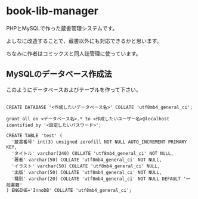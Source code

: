 # book-lib-manager

PHPとMySQLで作った蔵書管理システムです。

よしなに改造することで、蔵書以外にも対応できるかと思います。

ちなみに作者はコミックスと同人誌管理に使っています。

## MySQLのデータベース作成法

このようにデータベースおよびテーブルを作って下さい。

```MySQL

CREATE DATABASE '<作成したいデータベース名>' COLLATE 'utf8mb4_general_ci';

grant all on <データベース名>.* to <作成したいユーザー名>@localhost identified by '<設定したいパスワード>';

CREATE TABLE 'test' (
  '蔵書番号' int(3) unsigned zerofill NOT NULL AUTO_INCREMENT PRIMARY KEY,
  'タイトル' varchar(240) COLLATE 'utf8mb4_general_ci' NOT NULL,
  '著者' varchar(50) COLLATE 'utf8mb4_general_ci' NOT NULL,
  'イラスト' varchar(50) COLLATE 'utf8mb4_general_ci' NULL,
  '出版' varchar(50) COLLATE 'utf8mb4_general_ci' NOT NULL,
  '種別' varchar(20) COLLATE 'utf8mb4_general_ci' NOT NULL DEFAULT '一般書籍'
) ENGINE='InnoDB' COLLATE 'utf8mb4_general_ci';

```
